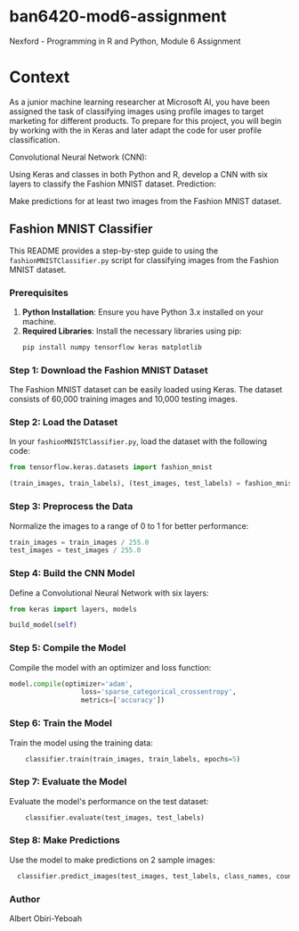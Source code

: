 # ban6420-mod6-assignment
Nexford - Programming in R and Python, Module 6 Assignment

# Context

As a junior machine learning researcher at Microsoft AI, you have been assigned the task of classifying images using profile images to target marketing for different products. To prepare for this project, you will begin by working with the  in Keras and later adapt the code for user profile classification.

Convolutional Neural Network (CNN):

Using Keras and classes in both Python and R, develop a CNN with six layers to classify the Fashion MNIST dataset.
Prediction:

Make predictions for at least two images from the Fashion MNIST dataset.


## Fashion MNIST Classifier

This README provides a step-by-step guide to using the `fashionMNISTClassifier.py` script for classifying images from the Fashion MNIST dataset.

### Prerequisites

1. **Python Installation**: Ensure you have Python 3.x installed on your machine.
2. **Required Libraries**: Install the necessary libraries using pip:
    ```bash
    pip install numpy tensorflow keras matplotlib
    ```

### Step 1: Download the Fashion MNIST Dataset

The Fashion MNIST dataset can be easily loaded using Keras. The dataset consists of 60,000 training images and 10,000 testing images.

### Step 2: Load the Dataset

In your `fashionMNISTClassifier.py`, load the dataset with the following code:
```python
from tensorflow.keras.datasets import fashion_mnist

(train_images, train_labels), (test_images, test_labels) = fashion_mnist.load_data()
```

### Step 3: Preprocess the Data

Normalize the images to a range of 0 to 1 for better performance:
```python
train_images = train_images / 255.0
test_images = test_images / 255.0
```

### Step 4: Build the CNN Model

Define a Convolutional Neural Network with six layers:
```python
from keras import layers, models

build_model(self)
```

### Step 5: Compile the Model

Compile the model with an optimizer and loss function:
```python
model.compile(optimizer='adam',
                  loss='sparse_categorical_crossentropy',
                  metrics=['accuracy'])
```

### Step 6: Train the Model

Train the model using the training data:
```python
    classifier.train(train_images, train_labels, epochs=5)
```

### Step 7: Evaluate the Model

Evaluate the model's performance on the test dataset:
```python
    classifier.evaluate(test_images, test_labels)
```

### Step 8: Make Predictions

Use the model to make predictions on 2 sample images:
```python
  classifier.predict_images(test_images, test_labels, class_names, count=2)
```

### Author
Albert Obiri-Yeboah
